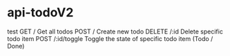 # api-todoV2 
test 
GET / Get all todos
POST / Create new todo
DELETE /:id Delete specific todo item
POST /:id/toggle Toggle the state of specific todo item (Todo / Done)
